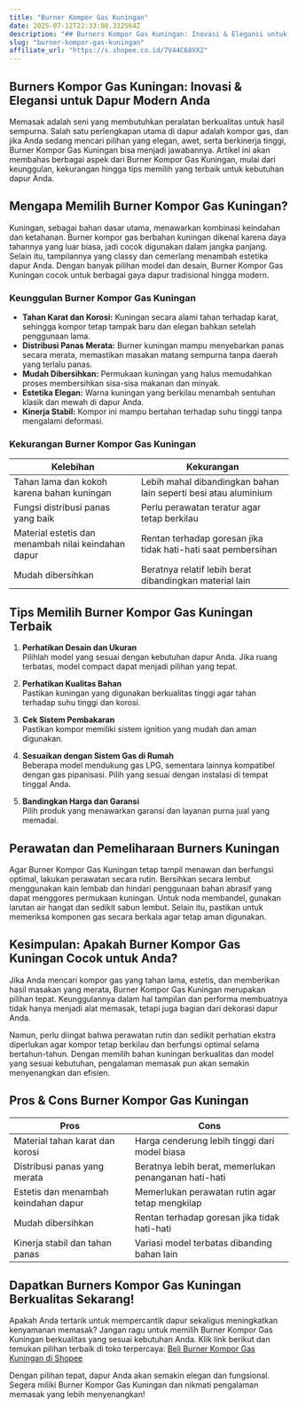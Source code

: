 ```yaml
---
title: "Burner Kompor Gas Kuningan"
date: 2025-07-12T22:33:08.332564Z
description: "## Burners Kompor Gas Kuningan: Inovasi & Elegansi untuk Dapur Modern Anda..."
slug: "burner-kompor-gas-kuningan"
affiliate_url: "https://s.shopee.co.id/7V44C68VX2"
---
```

## Burners Kompor Gas Kuningan: Inovasi & Elegansi untuk Dapur Modern Anda

Memasak adalah seni yang membutuhkan peralatan berkualitas untuk hasil sempurna. Salah satu perlengkapan utama di dapur adalah kompor gas, dan jika Anda sedang mencari pilihan yang elegan, awet, serta berkinerja tinggi, Burner Kompor Gas Kuningan bisa menjadi jawabannya. Artikel ini akan membahas berbagai aspek dari Burner Kompor Gas Kuningan, mulai dari keunggulan, kekurangan hingga tips memilih yang terbaik untuk kebutuhan dapur Anda.

## Mengapa Memilih Burner Kompor Gas Kuningan?

Kuningan, sebagai bahan dasar utama, menawarkan kombinasi keindahan dan ketahanan. Burner kompor gas berbahan kuningan dikenal karena daya tahannya yang luar biasa, jadi cocok digunakan dalam jangka panjang. Selain itu, tampilannya yang classy dan cemerlang menambah estetika dapur Anda. Dengan banyak pilihan model dan desain, Burner Kompor Gas Kuningan cocok untuk berbagai gaya dapur tradisional hingga modern.

### Keunggulan Burner Kompor Gas Kuningan

- **Tahan Karat dan Korosi:** Kuningan secara alami tahan terhadap karat, sehingga kompor tetap tampak baru dan elegan bahkan setelah penggunaan lama.
- **Distribusi Panas Merata:** Burner kuningan mampu menyebarkan panas secara merata, memastikan masakan matang sempurna tanpa daerah yang terlalu panas.
- **Mudah Dibersihkan:** Permukaan kuningan yang halus memudahkan proses membersihkan sisa-sisa makanan dan minyak.
- **Estetika Elegan:** Warna kuningan yang berkilau menambah sentuhan klasik dan mewah di dapur Anda.
- **Kinerja Stabil:** Kompor ini mampu bertahan terhadap suhu tinggi tanpa mengalami deformasi.

### Kekurangan Burner Kompor Gas Kuningan

| Kelebihan                                                  | Kekurangan                                                              |
|--------------------------------------------------------------|--------------------------------------------------------------------------|
| Tahan lama dan kokoh karena bahan kuningan                  | Lebih mahal dibandingkan bahan lain seperti besi atau aluminium       |
| Fungsi distribusi panas yang baik                            | Perlu perawatan teratur agar tetap berkilau                             |
| Material estetis dan menambah nilai keindahan dapur        | Rentan terhadap goresan jika tidak hati-hati saat pembersihan          |
| Mudah dibersihkan                                            | Beratnya relatif lebih berat dibandingkan material lain                |

## Tips Memilih Burner Kompor Gas Kuningan Terbaik

1. **Perhatikan Desain dan Ukuran**  
Pilihlah model yang sesuai dengan kebutuhan dapur Anda. Jika ruang terbatas, model compact dapat menjadi pilihan yang tepat.

2. **Perhatikan Kualitas Bahan**  
Pastikan kuningan yang digunakan berkualitas tinggi agar tahan terhadap suhu tinggi dan korosi.

3. **Cek Sistem Pembakaran**  
Pastikan kompor memiliki sistem ignition yang mudah dan aman digunakan.

4. **Sesuaikan dengan Sistem Gas di Rumah**  
Beberapa model mendukung gas LPG, sementara lainnya kompatibel dengan gas pipanisasi. Pilih yang sesuai dengan instalasi di tempat tinggal Anda.

5. **Bandingkan Harga dan Garansi**  
Pilih produk yang menawarkan garansi dan layanan purna jual yang memadai.

## Perawatan dan Pemeliharaan Burners Kuningan

Agar Burner Kompor Gas Kuningan tetap tampil menawan dan berfungsi optimal, lakukan perawatan secara rutin. Bersihkan secara lembut menggunakan kain lembab dan hindari penggunaan bahan abrasif yang dapat menggores permukaan kuningan. Untuk noda membandel, gunakan larutan air hangat dan sedikit sabun lembut. Selain itu, pastikan untuk memeriksa komponen gas secara berkala agar tetap aman digunakan.

## Kesimpulan: Apakah Burner Kompor Gas Kuningan Cocok untuk Anda?

Jika Anda mencari kompor gas yang tahan lama, estetis, dan memberikan hasil masakan yang merata, Burner Kompor Gas Kuningan merupakan pilihan tepat. Keunggulannya dalam hal tampilan dan performa membuatnya tidak hanya menjadi alat memasak, tetapi juga bagian dari dekorasi dapur Anda.

Namun, perlu diingat bahwa perawatan rutin dan sedikit perhatian ekstra diperlukan agar kompor tetap berkilau dan berfungsi optimal selama bertahun-tahun. Dengan memilih bahan kuningan berkualitas dan model yang sesuai kebutuhan, pengalaman memasak pun akan semakin menyenangkan dan efisien.

## Pros & Cons Burner Kompor Gas Kuningan

| **Pros**                                                    | **Cons**                                                  |
|--------------------------------------------------------------|-----------------------------------------------------------|
| Material tahan karat dan korosi                              | Harga cenderung lebih tinggi dari model biasa           |
| Distribusi panas yang merata                                 | Beratnya lebih berat, memerlukan penanganan hati-hati    |
| Estetis dan menambah keindahan dapur                        | Memerlukan perawatan rutin agar tetap mengkilap          |
| Mudah dibersihkan                                            | Rentan terhadap goresan jika tidak hati-hati             |
| Kinerja stabil dan tahan panas                                | Variasi model terbatas dibanding bahan lain              |

## Dapatkan Burners Kompor Gas Kuningan Berkualitas Sekarang!

Apakah Anda tertarik untuk mempercantik dapur sekaligus meningkatkan kenyamanan memasak? Jangan ragu untuk memilih Burner Kompor Gas Kuningan berkualitas yang sesuai kebutuhan Anda. Klik link berikut dan temukan pilihan terbaik di toko terpercaya: [Beli Burner Kompor Gas Kuningan di Shopee](https://s.shopee.co.id/7V44C68VX2)

Dengan pilihan tepat, dapur Anda akan semakin elegan dan fungsional. Segera miliki Burner Kompor Gas Kuningan dan nikmati pengalaman memasak yang lebih menyenangkan!